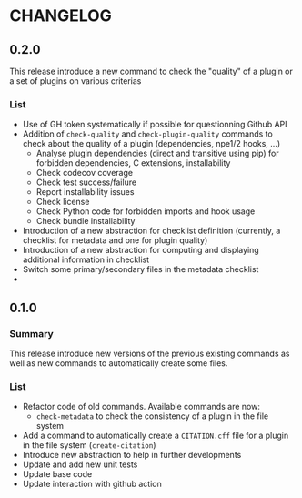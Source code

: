 # CHANGELOG

## 0.2.0

This release introduce a new command to check the "quality" of a plugin or a set of plugins on various criterias

### List

* Use of GH token systematically if possible for questionning Github API
* Addition of `check-quality` and `check-plugin-quality` commands to check about the quality of a plugin (dependencies, npe1/2 hooks, ...)
    * Analyse plugin dependencies (direct and transitive using pip) for forbidden dependencies, C extensions, installability
    * Check codecov coverage
    * Check test success/failure
    * Report installability issues
    * Check license
    * Check Python code for forbidden imports and hook usage
    * Check bundle installability
* Introduction of a new abstraction for checklist definition (currently, a checklist for metadata and one for plugin quality)
* Introduction of a new abstraction for computing and displaying additional information in checklist
* Switch some primary/secondary files in the metadata checklist
*

## 0.1.0

### Summary

This release introduce new versions of the previous existing commands as well as new commands to automatically create some files.

### List

* Refactor code of old commands. Available commands are now:
    * `check-metadata` to check the consistency of a plugin in the file system
* Add a command to automatically create a `CITATION.cff` file for a plugin in the file system (`create-citation`)
* Introduce new abstraction to help in further developments
* Update and add new unit tests
* Update base code
* Update interaction with github action
